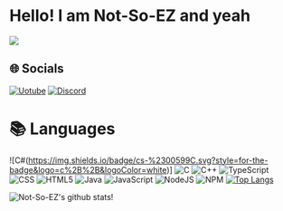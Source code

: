 # Hello! I am Not-So-EZ and yeah
![](https://komarev.com/ghpvc/?username=Not-So-EZ)

## 🌐 Socials
[![Uotube](https://img.shields.io/badge/Youtube-%23E4405F.svg?logo=Youtube&logoColor=white)](https://github.com/Not-So-EZ)
[![Discord](https://img.shields.io/badge/Discord-%231DA1F2.svg?logo=Discord&logoColor=white)](https://github.com/Not-So-EZ) 

# 📚 Languages
![C#(https://img.shields.io/badge/cs-%2300599C.svg?style=for-the-badge&logo=c%2B%2B&logoColor=white)] ![C](https://img.shields.io/badge/c-%2300599C.svg?style=for-the-badge&logo=c%2B%2B&logoColor=white) ![C++](https://img.shields.io/badge/c++-%2300599C.svg?style=for-the-badge&logo=c%2B%2B&logoColor=white) ![TypeScript](https://img.shields.io/badge/typescript-%23007ACC.svg?style=for-the-badge&logo=typescript&logoColor=white) ![CSS](https://img.shields.io/badge/css-%231572B6.svg?style=for-the-badge&logo=css&logoColor=white) ![HTML5](https://img.shields.io/badge/html5-%23E34F26.svg?style=for-the-badge&logo=html5&logoColor=white) ![Java](https://img.shields.io/badge/java-%23ED8B00.svg?style=for-the-badge&logo=java&logoColor=white) ![JavaScript](https://img.shields.io/badge/javascript-%23323330.svg?style=for-the-badge&logo=javascript&logoColor=%23F7DF1E) ![NodeJS](https://img.shields.io/badge/node.js-6DA55F?style=for-the-badge&logo=node.js&logoColor=white) ![NPM](https://img.shields.io/badge/NPM-%23000000.svg?style=for-the-badge&logo=npm&logoColor=white) 
[![Top Langs](https://github-readme-stats.vercel.app/api/top-langs/?username=Not-So-EZ&theme=tokyonight)](https://github.com/anuraghazra/github-readme-stats)

![Not-So-EZ's github stats!](https://github-readme-stats.vercel.app/api?username=Not-So-EZ&show_icons=true&theme=tokyonight) 


